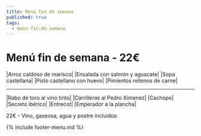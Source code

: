 ```yaml
---
title: Menú fin de semana
published: true
tags:
  - menu-fin-de-semana
---
```


# Menú fin de semana - 22€

<!-- |Ensalada con rulo de cabra, frutos secos y balsámico de frutos rojos| -->

|Arroz caldoso de marisco|
|Ensalada con salmón y aguacate|
|Sopa castellana|
|Pisto castellano con huevo|
|Pimientos rellenos de carne|

------

|Rabo de toro al vino tinto|
|Carrilleras al Pedro Ximenez|
|Cachopo|
|Secreto ibérico|
|Entrecot|
|Emperador a la plancha|

22€ - Vino, gaseosa, agua y postre incluidos

{% include footer-menu.md %}
